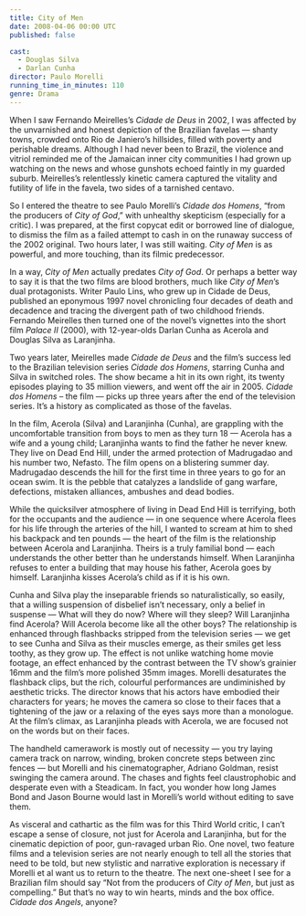 ```yaml
---
title: City of Men
date: 2008-04-06 00:00 UTC
published: false

cast:
  - Douglas Silva
  - Darlan Cunha
director: Paulo Morelli
running_time_in_minutes: 110
genre: Drama
---
```


When I saw Fernando Meirelles’s _Cidade de Deus_ in 2002, I was affected by the
unvarnished and honest depiction of the Brazilian favelas — shanty towns,
crowded onto Rio de Janiero’s hillsides, filled with poverty and perishable
dreams. Although I had never been to Brazil, the violence and vitriol reminded
me of the Jamaican inner city communities I had grown up watching on the news
and whose gunshots echoed faintly in my guarded suburb. Meirelles’s relentlessly
kinetic camera captured the vitality and futility of life in the favela, two
sides of a tarnished centavo.

So I entered the theatre to see Paulo Morelli’s _Cidade dos Homens_, “from the
producers of _City of God_,” with unhealthy skepticism (especially for a
critic). I was prepared, at the first copycat edit or borrowed line of dialogue,
to dismiss the film as a failed attempt to cash in on the runaway success of the
2002 original. Two hours later, I was still waiting. _City of Men_ is as
powerful, and more touching, than its filmic predecessor.

In a way, _City of Men_ actually predates _City of God_. Or perhaps a better way
to say it is that the two films are blood brothers, much like _City of Men_’s
dual protagonists. Writer Paulo Lins, who grew up in Cidade de Deus, published
an eponymous 1997 novel chronicling four decades of death and decadence and
tracing the divergent path of two childhood friends. Fernando Meirelles then
turned one of the novel’s vignettes into the short film _Palace II_ (2000), with
12-year-olds Darlan Cunha as Acerola and Douglas Silva as Laranjinha.

Two years later, Meirelles made _Cidade de Deus_ and the film’s success led to
the Brazilian television series _Cidade dos Homens_, starring Cunha and Silva in
switched roles. The show became a hit in its own right, its twenty episodes
playing to 35 million viewers, and went off the air in 2005. _Cidade dos Homens_ –
the film — picks up three years after the end of the television series. It’s a
history as complicated as those of the favelas.

In the film, Acerola (Silva) and Laranjinha (Cunha), are grappling with the
uncomfortable transition from boys to men as they turn 18 — Acerola has a wife
and a young child; Laranjinha wants to find the father he never knew. They live
on Dead End Hill, under the armed protection of Madrugadao and his number two,
Nefasto. The film opens on a blistering summer day. Madrugadao descends the hill
for the first time in three years to go for an ocean swim. It is the pebble that
catalyzes a landslide of gang warfare, defections, mistaken alliances, ambushes
and dead bodies.

While the quicksilver atmosphere of living in Dead End Hill is terrifying, both
for the occupants and the audience — in one sequence where Acerola flees for his
life through the arteries of the hill, I wanted to scream at him to shed his
backpack and ten pounds — the heart of the film is the relationship between
Acerola and Laranjinha. Theirs is a truly familial bond — each understands the
other better than he understands himself. When Laranjinha refuses to enter a
building that may house his father, Acerola goes by himself. Laranjinha kisses
Acerola’s child as if it is his own.

Cunha and Silva play the inseparable friends so naturalistically, so easily,
that a willing suspension of disbelief isn’t necessary, only a belief in
suspense — What will they do now? Where will they sleep? Will Laranjinha find
Acerola? Will Acerola become like all the other boys? The relationship is
enhanced through flashbacks stripped from the television series — we get to see
Cunha and Silva as their muscles emerge, as their smiles get less toothy, as
they grow up. The effect is not unlike watching home movie footage, an effect
enhanced by the contrast between the TV show’s grainier 16mm and the film’s more
polished 35mm images. Morelli desaturates the flashback clips, but the rich,
colourful performances are undiminished by aesthetic tricks. The director knows
that his actors have embodied their characters for years; he moves the camera so
close to their faces that a tightening of the jaw or a relaxing of the eyes says
more than a monologue. At the film’s climax, as Laranjinha pleads with Acerola,
we are focused not on the words but on their faces.

The handheld camerawork is mostly out of necessity — you try laying camera track
on narrow, winding, broken concrete steps between zinc fences — but Morelli and
his cinematographer, Adriano Goldman, resist swinging the camera around. The
chases and fights feel claustrophobic and desperate even with a Steadicam. In
fact, you wonder how long James Bond and Jason Bourne would last in Morelli’s
world without editing to save them.

As visceral and cathartic as the film was for this Third World critic, I can’t
escape a sense of closure, not just for Acerola and Laranjinha, but for the
cinematic depiction of poor, gun-ravaged urban Rio. One novel, two feature films
and a television series are not nearly enough to tell all the stories that need
to be told, but new stylistic and narrative exploration is necessary if Morelli
et al want us to return to the theatre. The next one-sheet I see for a Brazilian
film should say “Not from the producers of _City of Men_, but just as
compelling.” But that’s no way to win hearts, minds and the box office. _Cidade
dos Angels_, anyone?
